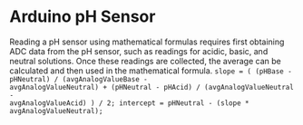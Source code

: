 # Arduino pH Sensor

Reading a pH sensor using mathematical formulas requires first obtaining ADC data from the pH sensor, such as readings for acidic, basic, and neutral solutions. Once these readings are collected, the average can be calculated and then used in the mathematical formula.
<code>slope = ( (pHBase - pHNeutral) / (avgAnalogValueBase - avgAnalogValueNeutral) + (pHNeutral - pHAcid) / (avgAnalogValueNeutral - avgAnalogValueAcid) ) / 2;
intercept = pHNeutral - (slope * avgAnalogValueNeutral);
</code>